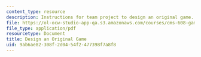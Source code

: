 ```yaml
---
content_type: resource
description: Instructions for team project to design an original game.
file: https://ol-ocw-studio-app-qa.s3.amazonaws.com/courses/cms-608-game-design-spring-2008/9ab6ae82308f2d0454f2477398f7a8f8_MITCMS_608s08_proj04.pdf
file_type: application/pdf
resourcetype: Document
title: Design an Original Game
uid: 9ab6ae82-308f-2d04-54f2-477398f7a8f8
---
```

